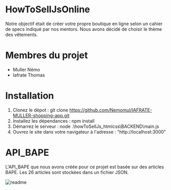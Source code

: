 # HowToSellJsOnline
Notre objectif était de créer votre propre boutique en ligne selon un cahier de specs indiqué par nos
mentors. Nous avons décidé de choisir le thème des vêtements.

# Membres du projet
  - Muller Némo
  - Iafrate Thomas

# Installation
1) Clonez le dépot :
git clone https://github.com/Nemomul/IAFRATE-MULLER-shopping-app.git
2) Installez les dépendances :
npm install
3) Démarrez le serveur :
node .\howToSellJs_htmlcss\BACKEND\main.js
4) Ouvrez le site dans votre navigateur à l'adresse :
"http://localhost:3000"

# API_BAPE
L'API_BAPE que nous avons créée pour ce projet est basée sur des articles BAPE. Les 26 articles sont stockées dans un fichier JSON.

![readme](https://github.com/Nemomul/IAFRATE-MULLER-shopping-app/assets/113009615/e8a6140f-10aa-4e56-a4cc-1753b08af252)
